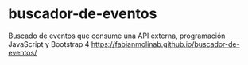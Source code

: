 # buscador-de-eventos
Buscado de eventos que consume una API externa, programación JavaScript y Bootstrap 4 
https://fabianmolinab.github.io/buscador-de-eventos/
